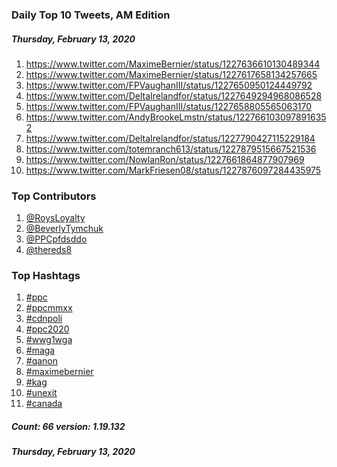 ### Daily Top 10 Tweets, AM Edition
##### Thursday, February 13, 2020
 1) https://www.twitter.com/MaximeBernier/status/1227636610130489344
 2) https://www.twitter.com/MaximeBernier/status/1227617658134257665
 3) https://www.twitter.com/FPVaughanIII/status/1227650950124449792
 4) https://www.twitter.com/DeltaIrelandfor/status/1227649294968086528
 5) https://www.twitter.com/FPVaughanIII/status/1227658805565063170
 6) https://www.twitter.com/AndyBrookeLmstn/status/1227661030978916352
 7) https://www.twitter.com/DeltaIrelandfor/status/1227790427115229184
 8) https://www.twitter.com/totemranch613/status/1227879515667521536
 9) https://www.twitter.com/NowlanRon/status/1227661864877907969
10) https://www.twitter.com/MarkFriesen08/status/1227876097284435975

### Top Contributors
  1) [@RoysLoyalty](https://www.twitter.com/RoysLoyalty)
  2) [@BeverlyTymchuk](https://www.twitter.com/BeverlyTymchuk)
  3) [@PPCpfdsddo](https://www.twitter.com/PPCpfdsddo)
  4) [@thereds8](https://www.twitter.com/thereds8)


### Top Hashtags

  1) [#ppc](https://www.twitter.com/hashtag/ppc)
  2) [#ppcmmxx](https://www.twitter.com/hashtag/ppcmmxx)
  3) [#cdnpoli](https://www.twitter.com/hashtag/cdnpoli)
  4) [#ppc2020](https://www.twitter.com/hashtag/ppc2020)
  5) [#wwg1wga](https://www.twitter.com/hashtag/wwg1wga)
  6) [#maga](https://www.twitter.com/hashtag/maga)
  7) [#qanon](https://www.twitter.com/hashtag/qanon)
  8) [#maximebernier](https://www.twitter.com/hashtag/maximebernier)
  9) [#kag](https://www.twitter.com/hashtag/kag)
 10) [#unexit](https://www.twitter.com/hashtag/unexit)
 11) [#canada](https://www.twitter.com/hashtag/canada)

##### Count: 66	version: 1.19.132
##### Thursday, February 13, 2020

